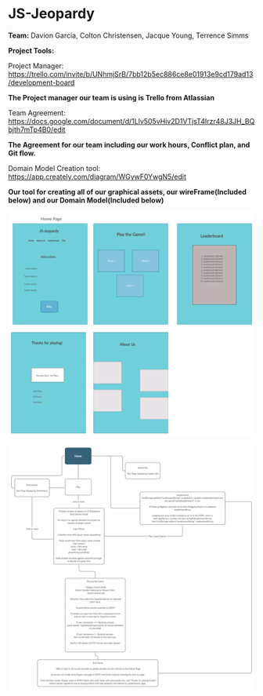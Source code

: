 # JS-Jeopardy
**Team:** Davion Garcia, Colton Christensen, Jacque Young, Terrence Simms


**Project Tools:**

Project Manager: https://trello.com/invite/b/UNhmjSrB/7bb12b5ec886ce8e01913e9cd179ad13/development-board

**The Project manager our team is using is Trello from Atlassian**

Team Agreement: https://docs.google.com/document/d/1Llv505vHiv2D1VTjsT4Irzr48J3JH_BQbjth7mTp4B0/edit

**The Agreement for our team including our work hours, Conflict plan, and Git flow.**

Domain Model Creation tool: https://app.creately.com/diagram/WGywF0YwgN5/edit

**Our tool for creating all of our graphical assets, our wireFrame(Included below) and our Domain Model(Included below)**

![Wire Frame](images/WireFrame.jpg "Wire Frame")

![Domain Model](images/JS-Jeopardy.jpg "Wire Frame")


